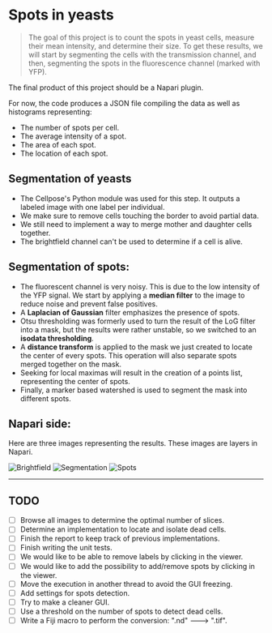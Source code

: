 
# Spots in yeasts

> The goal of this project is to count the spots in yeast cells, measure their mean intensity, and determine their size. To get these results, we will start by segmenting the cells with the transmission channel, and then, segmenting the spots in the fluorescence channel (marked with YFP).

The final product of this project should be a Napari plugin.

For now, the code produces a JSON file compiling the data as well as histograms representing:
- The number of spots per cell.
- The average intensity of a spot.
- The area of each spot.
- The location of each spot.

## Segmentation of yeasts

- The Cellpose's Python module was used for this step. It outputs a labeled image with one label per individual.
- We make sure to remove cells touching the border to avoid partial data.
- We still need to implement a way to merge mother and daughter cells together.
- The brightfield channel can't be used to determine if a cell is alive.

## Segmentation of spots:

- The fluorescent channel is very noisy. This is due to the low intensity of the YFP signal. We start by applying a __median filter__ to the image to reduce noise and prevent false positives.
- A __Laplacian of Gaussian__ filter emphasizes the presence of spots.
- Otsu thresholding was formerly used to turn the result of the LoG filter into a mask, but the results were rather unstable, so we switched to an __isodata thresholding__.
- A __distance transform__ is applied to the mask we just created to locate the center of every spots. This operation will also separate spots merged together on the mask.
- Seeking for local maximas will result in the creation of a points list, representing the center of spots.
- Finally, a marker based watershed is used to segment the mask into different spots.

## Napari side:

Here are three images representing the results. These images are layers in Napari.

![Brightfield](https://dev.mri.cnrs.fr/attachments/download/3009/brightfield.png)
![Segmentation](https://dev.mri.cnrs.fr/attachments/download/3010/labels.png)
![Spots](https://dev.mri.cnrs.fr/attachments/download/3011/spots.png)

---

## TODO

- [ ] Browse all images to determine the optimal number of slices.
- [ ] Determine an implementation to locate and isolate dead cells.
- [ ] Finish the report to keep track of previous implementations.
- [ ] Finish writing the unit tests.
- [ ] We would like to be able to remove labels by clicking in the viewer.
- [ ] We would like to add the possibility to add/remove spots by clicking in the viewer.
- [ ] Move the execution in another thread to avoid the GUI freezing.
- [ ] Add settings for spots detection.
- [ ] Try to make a cleaner GUI.
- [ ] Use a threshold on the number of spots to detect dead cells.
- [ ] Write a Fiji macro to perform the conversion: ".nd" ---> ".tif".
